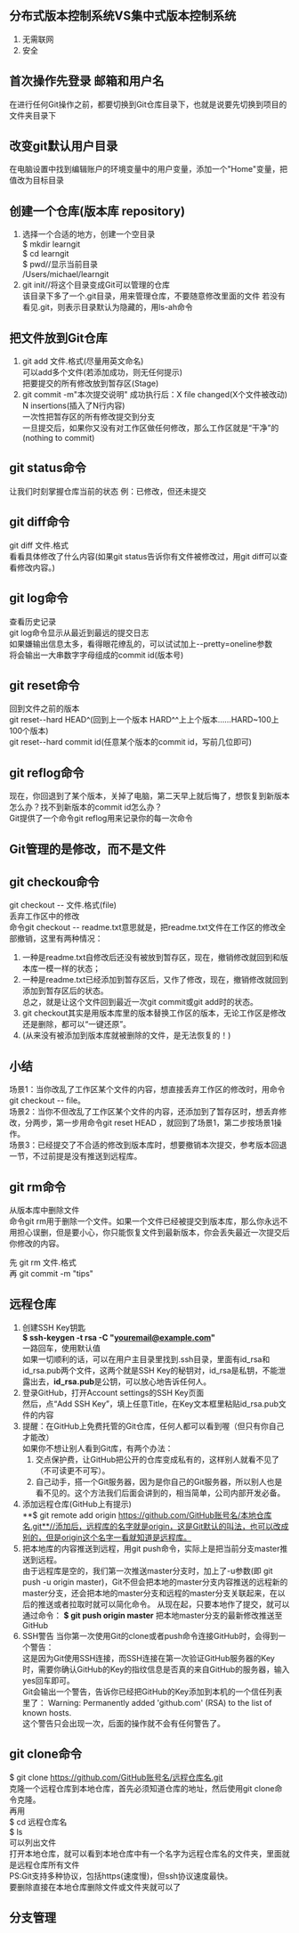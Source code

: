 ## 分布式版本控制系统VS集中式版本控制系统  
1. 无需联网
2. 安全

## 首次操作先登录 邮箱和用户名

在进行任何Git操作之前，都要切换到Git仓库目录下，也就是说要先切换到项目的文件夹目录下

## 改变git默认用户目录  
在电脑设置中找到编辑账户的环境变量中的用户变量，添加一个"Home"变量，把值改为目标目录

## 创建一个仓库(版本库 repository)  
1. 选择一个合适的地方，创建一个空目录  
    $ mkdir learngit  
    $ cd learngit  
    $ pwd//显示当前目录  
    /Users/michael/learngit  
2. git init//将这个目录变成Git可以管理的仓库  
   该目录下多了一个.git目录，用来管理仓库，不要随意修改里面的文件  若没有看见.git，则表示目录默认为隐藏的，用ls-ah命令  
   
## 把文件放到Git仓库  
1. git add 文件.格式(尽量用英文命名)  
   可以add多个文件(若添加成功，则无任何提示)  
   把要提交的所有修改放到暂存区(Stage)  
2. git commit -m"本次提交说明"
   成功执行后：X file changed(X个文件被改动)    
   N insertions(插入了N行内容)  
   一次性把暂存区的所有修改提交到分支  
   一旦提交后，如果你又没有对工作区做任何修改，那么工作区就是“干净”的(nothing to commit)    

## git status命令    
让我们时刻掌握仓库当前的状态  例：已修改，但还未提交

## git diff命令    
git diff 文件.格式  
看看具体修改了什么内容(如果git status告诉你有文件被修改过，用git diff可以查看修改内容。)  

## git log命令
查看历史记录  
git log命令显示从最近到最远的提交日志  
如果嫌输出信息太多，看得眼花缭乱的，可以试试加上--pretty=oneline参数  
将会输出一大串数字字母组成的commit id(版本号)

## git reset命令
回到文件之前的版本  
git reset--hard HEAD^(回到上一个版本 HARD^^上上个版本……HARD~100上100个版本)  
git reset--hard commit id(任意某个版本的commit id，写前几位即可)
  
## git reflog命令
现在，你回退到了某个版本，关掉了电脑，第二天早上就后悔了，想恢复到新版本怎么办？找不到新版本的commit id怎么办？  
Git提供了一个命令git reflog用来记录你的每一次命令  

## Git管理的是修改，而不是文件

## git checkou命令  
git checkout -- 文件.格式(file)  
丢弃工作区中的修改    
命令git checkout -- readme.txt意思就是，把readme.txt文件在工作区的修改全部撤销，这里有两种情况：
1. 一种是readme.txt自修改后还没有被放到暂存区，现在，撤销修改就回到和版本库一模一样的状态；
2. 一种是readme.txt已经添加到暂存区后，又作了修改，现在，撤销修改就回到添加到暂存区后的状态。  
总之，就是让这个文件回到最近一次git commit或git add时的状态。
3. git checkout其实是用版本库里的版本替换工作区的版本，无论工作区是修改还是删除，都可以“一键还原”。  
4. (从来没有被添加到版本库就被删除的文件，是无法恢复的！)

## 小结
场景1：当你改乱了工作区某个文件的内容，想直接丢弃工作区的修改时，用命令git checkout -- file。  
场景2：当你不但改乱了工作区某个文件的内容，还添加到了暂存区时，想丢弃修改，分两步，第一步用命令git reset HEAD <file>，就回到了场景1，第二步按场景1操作。  
场景3：已经提交了不合适的修改到版本库时，想要撤销本次提交，参考版本回退一节，不过前提是没有推送到远程库。

## git rm命令
从版本库中删除文件  
命令git rm用于删除一个文件。如果一个文件已经被提交到版本库，那么你永远不用担心误删，但是要小心，你只能恢复文件到最新版本，你会丢失最近一次提交后你修改的内容。  

先 git rm 文件.格式  
再 git commit -m "tips"

## 远程仓库
1. 创建SSH Key钥匙  
   **$ ssh-keygen -t rsa -C "youremail@example.com"**  
   一路回车，使用默认值  
   如果一切顺利的话，可以在用户主目录里找到.ssh目录，里面有id_rsa和id_rsa.pub两个文件，这两个就是SSH Key的秘钥对，id_rsa是私钥，不能泄露出去，**id_rsa.pub**是公钥，可以放心地告诉任何人。
2. 登录GitHub，打开Account settings的SSH Key页面  
   然后，点“Add SSH Key”，填上任意Title，在Key文本框里粘贴id_rsa.pub文件的内容   
3. 提醒：在GitHub上免费托管的Git仓库，任何人都可以看到喔（但只有你自己才能改）    
   如果你不想让别人看到Git库，有两个办法：
   1. 交点保护费，让GitHub把公开的仓库变成私有的，这样别人就看不见了（不可读更不可写）。
   2. 自己动手，搭一个Git服务器，因为是你自己的Git服务器，所以别人也是看不见的。这个方法我们后面会讲到的，相当简单，公司内部开发必备。
4. 添加远程仓库(GitHub上有提示)  
   **$ git remote add origin https://github.com/GitHub账号名/本地仓库名.git**//添加后，远程库的名字就是origin，这是Git默认的叫法，也可以改成别的，但是origin这个名字一看就知道是远程库。
5. 把本地库的内容推送到远程，用git push命令，实际上是把当前分支master推送到远程。  
   由于远程库是空的，我们第一次推送master分支时，加上了-u参数(即 git push -u origin master)，Git不但会把本地的master分支内容推送的远程新的master分支，还会把本地的master分支和远程的master分支关联起来，在以后的推送或者拉取时就可以简化命令。
   从现在起，只要本地作了提交，就可以通过命令：
  **$ git push origin master**
  把本地master分支的最新修改推送至GitHub
6. SSH警告
  当你第一次使用Git的clone或者push命令连接GitHub时，会得到一个警告：  
  这是因为Git使用SSH连接，而SSH连接在第一次验证GitHub服务器的Key时，需要你确认GitHub的Key的指纹信息是否真的来自GitHub的服务器，输入yes回车即可。  
  Git会输出一个警告，告诉你已经把GitHub的Key添加到本机的一个信任列表里了：
  Warning: Permanently added 'github.com' (RSA) to the list of known hosts.  
  这个警告只会出现一次，后面的操作就不会有任何警告了。

  ## git clone命令
  $ git clone https://github.com/GitHub账号名/远程仓库名.git  
  克隆一个远程仓库到本地仓库，首先必须知道仓库的地址，然后使用git clone命令克隆。  
  再用  
  $ cd 远程仓库名  
  $ ls  
  可以列出文件  
  打开本地仓库，就可以看到本地仓库中有一个名字为远程仓库名的文件夹，里面就是远程仓库所有文件   
  PS:Git支持多种协议，包括https(速度慢)，但ssh协议速度最快。  
  要删除直接在本地仓库删除文件或文件夹就可以了

  ## 分支管理
